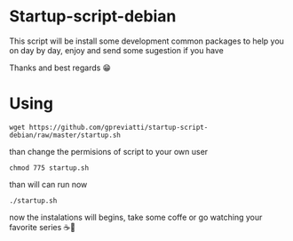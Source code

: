 # Startup-script-debian
This script will be install some development common packages to help you on day by day, enjoy and send some sugestion if you have

Thanks and best regards 😁

# Using

```shell
wget https://github.com/gpreviatti/startup-script-debian/raw/master/startup.sh
```

than change the permisions of script to your own user

```shell
chmod 775 startup.sh
```

than will can run now
```shell
./startup.sh
```

now the instalations will begins, take some coffe or go watching your favorite series ☕🍿
